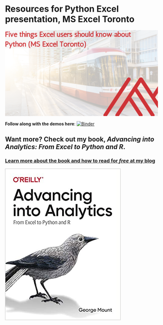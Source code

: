 # Resources for Python Excel presentation, MS Excel Toronto 



![Meetup cover](images/meetup-cover.png)


**Follow along with the demos here**: [![Binder](https://mybinder.org/badge_logo.svg)](https://mybinder.org/v2/gh/stringfestdata/ms-excel-toronto-python/HEAD)

## Want more? Check out my book, _Advancing into Analytics: From Excel to Python and R_.
### [Learn more about the book and how to read for *free* at my blog](http://stringfestanalytics.com/book/)

![Book cover](images/book-cover.jpg)
